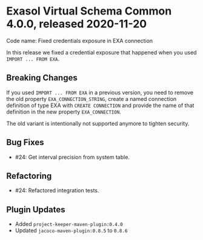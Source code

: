 # Exasol Virtual Schema Common 4.0.0, released 2020-11-20

Code name: Fixed credentials exposure in EXA connection

In this release we fixed a credential exposure that happened when you used `IMPORT ... FROM EXA`.

## Breaking Changes

If you used `IMPORT ... FROM EXA` in a previous version, you need to remove the old property `EXA_CONNECTION_STRING`,
create a named connection definition of type EXA with `CREATE CONNECTION` and provide the name of that definition in the
new property `EXA_CONNECTION`.

The old variant is intentionally not supported anymore to tighten security.

## Bug Fixes

* #24: Get interval precision from system table.

## Refactoring

* #24: Refactored integration tests.

## Plugin Updates

* Added `project-keeper-maven-plugin:0.4.0`
* Updated `jacoco-maven-plugin:0.8.5` to `0.8.6`